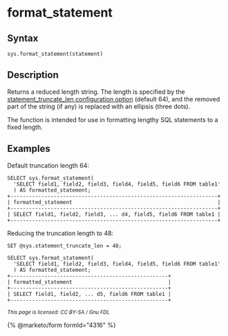 
# format_statement

## Syntax


```
sys.format_statement(statement)
```

## Description


Returns a reduced length string. The length is specified by the [statement_truncate_len configuration option](../sys-schema-sys_config-table.md) (default 64), and the removed part of the string (if any) is replaced with an ellipsis (three dots).


The function is intended for use in formatting lengthy SQL statements to a fixed length.


## Examples


Default truncation length 64:


```
SELECT sys.format_statement(
  'SELECT field1, field2, field3, field4, field5, field6 FROM table1'
  ) AS formatted_statement;
+-------------------------------------------------------------------+
| formatted_statement                                               |
+-------------------------------------------------------------------+
| SELECT field1, field2, field3, ... d4, field5, field6 FROM table1 |
+-------------------------------------------------------------------+
```

Reducing the truncation length to 48:


```
SET @sys.statement_truncate_len = 48;

SELECT sys.format_statement( 
  'SELECT field1, field2, field3, field4, field5, field6 FROM table1'
  ) AS formatted_statement;
+---------------------------------------------------+
| formatted_statement                               |
+---------------------------------------------------+
| SELECT field1, field2, ... d5, field6 FROM table1 |
+---------------------------------------------------+
```


<sub>_This page is licensed: CC BY-SA / Gnu FDL_</sub>


{% @marketo/form formId="4316" %}
